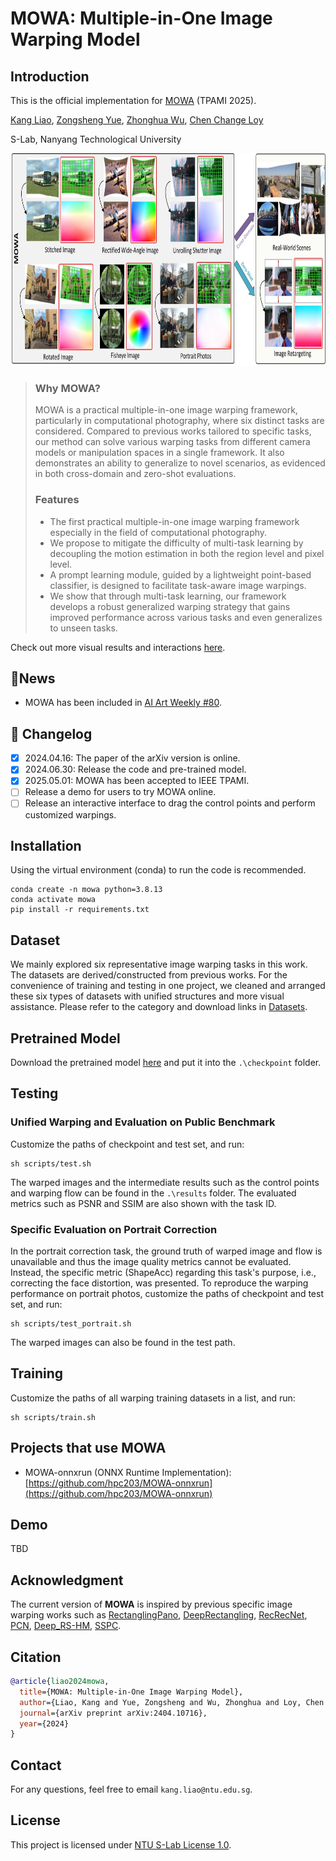# MOWA: Multiple-in-One Image Warping Model

## Introduction
This is the official implementation for [MOWA](https://arxiv.org/abs/2404.10716) (TPAMI 2025).

[Kang Liao](https://kangliao929.github.io/), [Zongsheng Yue](https://zsyoaoa.github.io/), [Zhonghua Wu](https://wu-zhonghua.github.io/), [Chen Change Loy](https://www.mmlab-ntu.com/person/ccloy/)

S-Lab, Nanyang Technological University


<div align="center">
  <img src="https://github.com/KangLiao929/MOWA/blob/main/assets/teaser.jpg" height="340">
</div>

> ### Why MOWA?
> MOWA is a practical multiple-in-one image warping framework, particularly in computational photography, where six distinct tasks are considered. Compared to previous works tailored to specific tasks, our method can solve various warping tasks from different camera models or manipulation spaces in a single framework. It also demonstrates an ability to generalize to novel scenarios, as evidenced in both cross-domain and zero-shot evaluations.
>  ### Features
>  * The first practical multiple-in-one image warping framework especially in the field of computational photography.
>  * We propose to mitigate the difficulty of multi-task learning by decoupling the motion estimation in both the region level and pixel level.
>  * A prompt learning module, guided by a lightweight point-based classifier, is designed to facilitate task-aware image warpings.
>  * We show that through multi-task learning, our framework develops a robust generalized warping strategy that gains improved performance across various tasks and even generalizes to unseen tasks.

Check out more visual results and interactions [here](https://kangliao929.github.io/projects/mowa/).

## 📣News
- MOWA has been included in [AI Art Weekly #80](https://aiartweekly.com/issues/80).

## 📝 Changelog

- [x] 2024.04.16: The paper of the arXiv version is online.
- [x] 2024.06.30: Release the code and pre-trained model.
- [x] 2025.05.01: MOWA has been accepted to IEEE TPAMI.
- [ ] Release a demo for users to try MOWA online.
- [ ] Release an interactive interface to drag the control points and perform customized warpings.

## Installation
Using the virtual environment (conda) to run the code is recommended.
```
conda create -n mowa python=3.8.13
conda activate mowa
pip install -r requirements.txt
```

## Dataset
We mainly explored six representative image warping tasks in this work. The datasets are derived/constructed from previous works. For the convenience of training and testing in one project, we cleaned and arranged these six types of datasets with unified structures and more visual assistance. Please refer to the category and download links in [Datasets](https://github.com/KangLiao929/MOWA/tree/main/Datasets).

## Pretrained Model
Download the pretrained model [here](https://drive.google.com/file/d/1fxQbD1TLoRnW8lG2a8KMinmD6Jlol8EX/view?usp=drive_link) and put it into the ```.\checkpoint``` folder.

## Testing
### Unified Warping and Evaluation on Public Benchmark
Customize the paths of checkpoint and test set, and run:
```
sh scripts/test.sh
```
The warped images and the intermediate results such as the control points and warping flow can be found in the ```.\results``` folder. The evaluated metrics such as PSNR and SSIM are also shown with the task ID.

### Specific Evaluation on Portrait Correction
In the portrait correction task, the ground truth of warped image and flow is unavailable and thus the image quality metrics cannot be evaluated. Instead, the specific metric (ShapeAcc) regarding this task's purpose, i.e., correcting the face distortion, was presented. To reproduce the warping performance on portrait photos, customize the paths of checkpoint and test set, and run:
```
sh scripts/test_portrait.sh
```
The warped images can also be found in the test path.

## Training
Customize the paths of all warping training datasets in a list, and run:
```
sh scripts/train.sh
```
## Projects that use MOWA
* MOWA-onnxrun (ONNX Runtime Implementation): [https://github.com/hpc203/MOWA-onnxrun](https://github.com/hpc203/MOWA-onnxrun)

## Demo
TBD

## Acknowledgment
The current version of **MOWA** is inspired by previous specific image warping works such as [RectanglingPano](https://people.csail.mit.edu/kaiming/publications/sig13pano.pdf), [DeepRectangling](https://github.com/nie-lang/DeepRectangling), [RecRecNet](https://github.com/KangLiao929/RecRecNet), [PCN](https://github.com/uof1745-cmd/PCN), [Deep_RS-HM](https://github.com/DavidYan2001/Deep_RS-HM), [SSPC](https://github.com/megvii-research/Portraits_Correction).

## Citation

```bibtex
@article{liao2024mowa,
  title={MOWA: Multiple-in-One Image Warping Model},
  author={Liao, Kang and Yue, Zongsheng and Wu, Zhonghua and Loy, Chen Change},
  journal={arXiv preprint arXiv:2404.10716},
  year={2024}
}
```

## Contact
For any questions, feel free to email `kang.liao@ntu.edu.sg`.

## License
This project is licensed under [NTU S-Lab License 1.0](LICENSE).
